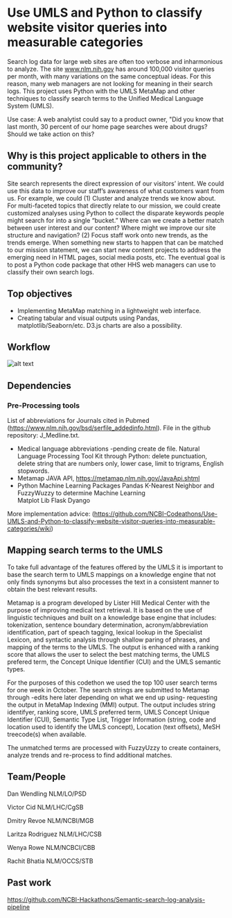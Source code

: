 # Use UMLS and Python to classify website visitor queries into measurable categories

Search log data for large web sites are often too verbose and inharmonious to analyze. The site www.nlm.nih.gov has around 100,000 visitor queries per month, with many variations on the same conceptual ideas. For this reason, many web managers are not looking for meaning in their search logs. This project uses Python with the UMLS MetaMap and other techniques to classify search terms to the Unified Medical Language System (UMLS). 

Use case: A web analytist could say to a product owner, "Did you know that last month, 30 percent of our home page searches were about drugs? Should we take action on this?

## Why is this project applicable to others in the community?

Site search represents the direct expression of our visitors’ intent. We could use this data to improve our staff’s awareness of what customers want from us. For example, we could (1) Cluster and analyze trends we know about. For multi-faceted topics that directly relate to our mission, we could create customized analyses using Python to collect the disparate keywords people might search for into a single “bucket.” Where can we create a better match between user interest and our content? Where might we improve our site structure and navigation? (2) Focus staff work onto new trends, as the trends emerge. When something new starts to happen that can be matched to our mission statement, we can start new content projects to address the emerging need in HTML pages, social media posts, etc. The eventual goal is to post a Python code package that other HHS web managers can use to classify their own search logs.

## Top objectives

- Implementing MetaMap matching in a lightweight web interface.
- Creating tabular and visual outputs using Pandas, matplotlib/Seaborn/etc. D3.js charts are also a possibility.

## Workflow
 
![alt text](https://github.com/NCBI-Codeathons/Use-UMLS-and-Python-to-classify-website-visitor-queries-into-measurable-categories/blob/master/searches_UMLS_workflow.JPG "Search Terms to UMLS")

## Dependencies
### Pre-Processing tools
  List of abbreviations for Journals cited in Pubmed (https://www.nlm.nih.gov/bsd/serfile_addedinfo.html). File in the github  repository: J_Medline.txt.
  - Medical language abbreviations -pending create de file. 
    Natural Language Processing Tool Kit through Python: delete punctuation, delete string that are numbers only, lower case,  limit to trigrams, English stopwords.
- Metamap JAVA API, https://metamap.nlm.nih.gov/JavaApi.shtml
- Python Machine Learning Packages
  Pandas
  K-Nearest Neighbor and FuzzyWuzzy to determine Machine Learning  
  Matplot Lib
  Flask
  Dyango
  
More implementation advice: (https://github.com/NCBI-Codeathons/Use-UMLS-and-Python-to-classify-website-visitor-queries-into-measurable-categories/wiki)

## Mapping search terms to the UMLS

To take full advantage of the features offered by the UMLS it is important to base the search term to UMLS mappings on a knowledge engine that not only finds synonyms but also processes the text in a consistent manner to obtain the best relevant results.

Metamap is a program developed by Lister Hill Medical Center with the purpose of improving medical text retrieval. It is based on the use of linguistic techniques and built on a knowledge base engine that includes:  tokenization, sentence boundary determination, acronym/abbreviation identification, part of speach tagging, lexical lookup in the Specialist Lexicon, and syntactic analysis through shallow paring of phrases, and mapping of the terms to the UMLS. The output is enhanced with a ranking score that allows the user to select the best matching terms, the UMLS prefered term, the Concept Unique Identifier (CUI) and the UMLS semantic types. 

For the purposes of this codethon we used the top 100 user search terms for one week in October. The search strings are submitted to Metamap through -edits here later depending on what we end up using- requesting the output in MetaMap Indexing (MMI) output. The output includes string identifyer, ranking score, UMLS preferred term, UMLS Concept Unique Identifier (CUI), Semantic Type List, Trigger Information (string, code and location used to identify the UMLS concept), Location (text offsets), MeSH treecode(s) when available.

The unmatched terms are processed with FuzzyUzzy to create containers, analyze trends and re-process to find additional matches.

## Team/People

Dan Wendling NLM/LO/PSD

Victor Cid NLM/LHC/CgSB

Dmitry Revoe NLM/NCBI/MGB

Laritza Rodriguez NLM/LHC/CSB

Wenya Rowe NLM/NCBCI/CBB

Rachit Bhatia NLM/OCCS/STB

## Past work

https://github.com/NCBI-Hackathons/Semantic-search-log-analysis-pipeline

